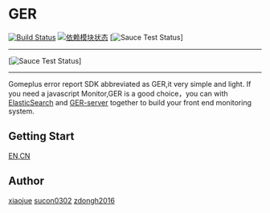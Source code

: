# GER

[![Build Status](https://travis-ci.org/gomeplusFED/GER.png?branch=master)](https://travis-ci.org/gomeplusFED/GER) [![依赖模块状态](https://david-dm.org/gomeplusFED/GER.png)](http://david-dm.org/gomeplusFED/GER) [![Sauce Test Status](https://saucelabs.com/buildstatus/gomeplusGER)]

---

[![Sauce Test Status](https://saucelabs.com/browser-matrix/gomeplusGER.svg)]

---
Gomeplus error report SDK abbreviated as GER,it very simple and light. If you need a javascript Monitor,GER is a good choice，you can with [ElasticSearch](https://www.elastic.com/) and [GER-server](https://github.com/gomeplusFED/GER-server) together to build your front end monitoring system.

## Getting Start
[EN](./docs/en.md),[CN](./docs/cn.md)

## Author
[xiaojue](https://github.com/xiaojue)
[sucon0302](https://github.com/sucon0302)
[zdongh2016](https://github.com/zdongh2016)
